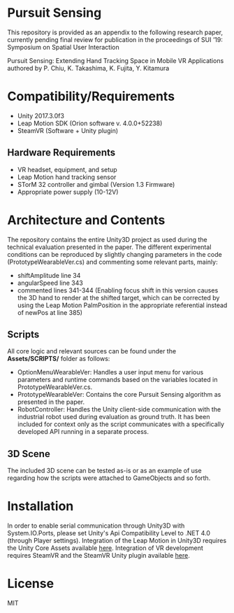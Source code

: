# Pursuit Sensing
This repository is provided as an appendix to the following research paper, currently pending final review for publication in the proceedings of SUI ’19: Symposium on Spatial User Interaction

Pursuit Sensing: Extending Hand Tracking Space in Mobile VR Applications
authored by P. Chiu, K. Takashima, K. Fujita, Y. Kitamura

# Compatibility/Requirements
- Unity 2017.3.0f3
- Leap Motion SDK (Orion software v. 4.0.0+52238)
- SteamVR (Software + Unity plugin)

## Hardware Requirements
- VR headset, equipment, and setup
- Leap Motion hand tracking sensor
- STorM 32 controller and gimbal (Version 1.3 Firmware)
- Appropriate power supply (10-12V)

# Architecture and Contents
The repository contains the entire Unity3D project as used during the technical evaluation presented in the paper. The different experimental conditions can be reproduced by slightly changing parameters in the code (PrototypeWearableVer.cs) and commenting some relevant parts, mainly:
- shiftAmplitude line 34
- angularSpeed line 343
- commented lines 341-344 (Enabling focus shift in this version causes the 3D hand to render at the shifted target, which can be corrected by using the Leap Motion PalmPosition in the appropriate referential instead of newPos at line 385)

## Scripts
All core logic and relevant sources can be found under the **Assets/SCRIPTS/** folder as follows:

- OptionMenuWearableVer: Handles a user input menu for various parameters and runtime commands based on the variables located in PrototypeWearableVer.cs.
- PrototypeWearableVer: Contains the core Pursuit Sensing algorithm as presented in the paper.
- RobotController: Handles the Unity client-side communication with the industrial robot used during evaluation as ground truth. It has been included for context only as the script communicates with a specifically developed API running in a separate process.

## 3D Scene
The included 3D scene can be tested as-is or as an example of use regarding how the scripts were attached to GameObjects and so forth.

# Installation
In order to enable serial communication through Unity3D with System.IO.Ports, please set Unity's Api Compatibility Level to .NET 4.0 (through Player settings).
Integration of the Leap Motion in Unity3D requires the Unity Core Assets available [here](https://developer.leapmotion.com/unity/#5436356).
Integration of VR development requires SteamVR and the SteamVR Unity plugin available [here](https://assetstore.unity.com/packages/tools/integration/steamvr-plugin-32647).

# License
MIT
